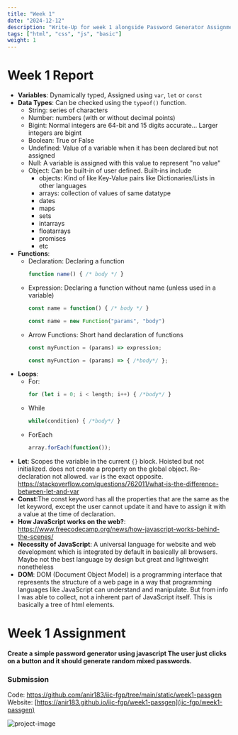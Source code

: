 ```yaml
---
title: "Week 1"
date: "2024-12-12"
description: "Write-Up for week 1 alongside Password Generator Assignment"
tags: ["html", "css", "js", "basic"]
weight: 1
---
```

# Week 1 Report
* **Variables**: Dynamically typed, Assigned using `var`, `let` or `const`
* **Data Types**: Can be checked using the `typeof()` function.
	* String: series of characters
	* Number: numbers (with or without decimal points)
	* Bigint: Normal integers are 64-bit and 15 digits accurate... Larger integers are bigint
	* Boolean: True or False
	* Undefined: Value of a variable when it has been declared but not assigned
	* Null: A variable is assigned with this value to represent "no value"
	* Object: Can be built-in of user defined. Built-ins include
		* objects: Kind of like Key-Value pairs like Dictionaries/Lists in other languages
		* arrays: collection of values of same datatype
		* dates
		* maps
		* sets
		* intarrays
		* floatarrays
		* promises
		* etc
* **Functions**: 
	* Declaration: Declaring a function  
		```js
        function name() { /* body */ }
        ```
	* Expression: Declaring a function without name (unless used in a variable)  
		```js
        const name = function() { /* body */ }
        ```
		```js
        const name = new Function("params", "body")
        ```
	* Arrow Functions: Short hand declaration of functions  
		```js
        const myFunction = (params) => expression;
        ```
		```js
        const myFunction = (params) => { /*body*/ };
        ```
* **Loops**:
	* For:  
		```js
        for (let i = 0; i < length; i++) { /*body*/ }
        ```
	* While  
		```js
        while(condition) { /*body*/ }
        ```
	* ForEach  
		```js
        array.forEach(function());
        ```
* **Let**: Scopes the variable in the current `{}` block.  Hoisted but not initialized. does not create a property on the global object. Re-declaration not allowed. `var` is the exact opposite. https://stackoverflow.com/questions/762011/what-is-the-difference-between-let-and-var
* **Const**:The const keyword has all the properties that are the same as the let keyword, except the user cannot update it and have to assign it with a value at the time of declaration. 
* **How JavaScript works on the web?**: https://www.freecodecamp.org/news/how-javascript-works-behind-the-scenes/
* **Necessity of JavaScript**: A universal language for website and web development which is integrated by default in basically all browsers. Maybe not the best language by design but great and lightweight nonetheless 
* **DOM**: DOM (Document Object Model) is a programming interface that represents the structure of a web page in a way that programming languages like JavaScript can understand and manipulate. But from info I was able to collect, not a inherent part of JavaScript itself. This is basically a tree of html elements.

# Week 1 Assignment
#### Create a simple password generator using javascript The user just clicks on a button and it should generate random mixed passwords.

### Submission
Code: https://github.com/anir183/iic-fgp/tree/main/static/week1-passgen  
Website: [https://anir183.github.io/iic-fgp/week1-passgen](iic-fgp/week1-passgen)  
  
![project-image](iic-fgp/images/week1_project.png)

